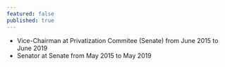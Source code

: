 ```yaml
---
featured: false
published: true
---
```

* Vice-Chairman at Privatization Commitee (Senate) from June 2015 to June 2019
* Senator at Senate from May 2015 to May 2019


